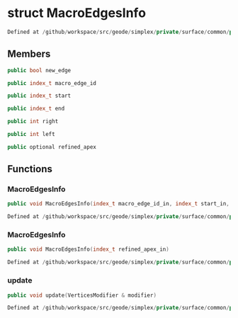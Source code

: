 # struct MacroEdgesInfo

```cpp
Defined at /github/workspace/src/geode/simplex/private/surface/common/private/frontal.cpp#107
```

## Members

```cpp
public bool new_edge

```

```cpp
public index_t macro_edge_id

```

```cpp
public index_t start

```

```cpp
public index_t end

```

```cpp
public int right

```

```cpp
public int left

```

```cpp
public optional refined_apex

```



## Functions

### MacroEdgesInfo

```cpp
public void MacroEdgesInfo(index_t macro_edge_id_in, index_t start_in, index_t end_in)
```

```cpp
Defined at /github/workspace/src/geode/simplex/private/surface/common/private/frontal.cpp#109
```

### MacroEdgesInfo

```cpp
public void MacroEdgesInfo(index_t refined_apex_in)
```

```cpp
Defined at /github/workspace/src/geode/simplex/private/surface/common/private/frontal.cpp#117
```

### update

```cpp
public void update(VerticesModifier & modifier)
```

```cpp
Defined at /github/workspace/src/geode/simplex/private/surface/common/private/frontal.cpp#122
```



